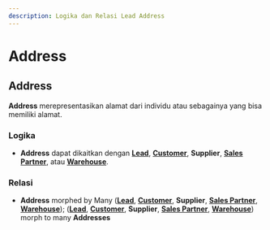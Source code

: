 ```yaml
---
description: Logika dan Relasi Lead Address
---
```


# Address

## Address

**Address** merepresentasikan alamat dari individu atau sebagainya yang bisa memiliki alamat.

### **Logika**

* **Address** dapat dikaitkan dengan [**Lead**](lead.md), [**Customer**](customer.md), **Supplier**, [**Sales Partner**](../selling-concept/sales-partner.md), atau [**Warehouse**](../stock-concept/basic/warehouse.md).

### Relasi

* **Address** morphed by Many ([**Lead**](lead.md), [**Customer**](customer.md), **Supplier**, [**Sales Partner**](../selling-concept/sales-partner.md), [**Warehouse**](../stock-concept/basic/warehouse.md)); ([**Lead**](lead.md), [**Customer**](customer.md), **Supplier**, [**Sales Partner**](../selling-concept/sales-partner.md), [**Warehouse**](../stock-concept/basic/warehouse.md)) morph to many **Addresses**

